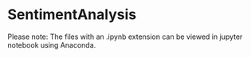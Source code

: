 # SentimentAnalysis

Please note: The files with an .ipynb extension can be viewed in jupyter notebook using Anaconda.
